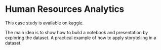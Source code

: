 # Human Resources Analytics

This case study is available on [kaggle](https://www.kaggle.com/rhuebner/human-resources-data-set).

The main idea is to show how to build a notebook and presentation by exploring the dataset. A practical example of how to apply storytelling in a dataset
